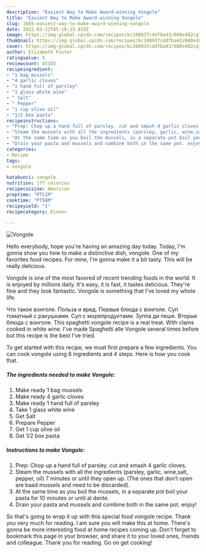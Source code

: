 ```yaml
---
description: "Easiest Way to Make Award-winning Vongole"
title: "Easiest Way to Make Award-winning Vongole"
slug: 1605-easiest-way-to-make-award-winning-vongole
date: 2022-03-22T05:19:33.819Z
image: https://img-global.cpcdn.com/recipes/bc100937cddfba43/680x482cq70/vongole-recipe-main-photo.jpg
thumbnail: https://img-global.cpcdn.com/recipes/bc100937cddfba43/680x482cq70/vongole-recipe-main-photo.jpg
cover: https://img-global.cpcdn.com/recipes/bc100937cddfba43/680x482cq70/vongole-recipe-main-photo.jpg
author: Elizabeth Foster
ratingvalue: 5
reviewcount: 45103
recipeingredient:
- "1 bag mussels"
- "4 garlic cloves"
- "1 hand full of parsley"
- "1 glass white wine"
- " Salt"
- " Pepper"
- "1 cup olive oil"
- "1/2 box pasta"
recipeinstructions:
- "Prep: Chop up a hand full of parsley. cut and smash 4 garlic cloves."
- "Steam the mussels with all the ingredients (parsley, garlic, wine,salt, pepper, oil) 7 minutes or until they open up. (The ones that don’t open are baad mussels and need to be discarded)."
- "At the same time as you boil the mussels, in a separate pot boil your pasta for 10 minutes or until al dente."
- "Drain your pasta and mussels and combine both in the same pot. enjoy!"
categories:
- Recipe
tags:
- vongole

katakunci: vongole 
nutrition: 177 calories
recipecuisine: American
preptime: "PT11M"
cooktime: "PT56M"
recipeyield: "1"
recipecategory: Dinner

---
```



![Vongole](https://img-global.cpcdn.com/recipes/bc100937cddfba43/680x482cq70/vongole-recipe-main-photo.jpg)

Hello everybody, hope you're having an amazing day today. Today, I'm gonna show you how to make a distinctive dish, vongole. One of my favorites food recipes. For mine, I'm gonna make it a bit tasty. This will be really delicious.

Vongole is one of the most favored of recent trending foods in the world. It is enjoyed by millions daily. It's easy, it is fast, it tastes delicious. They're fine and they look fantastic. Vongole is something that I've loved my whole life.

Что такое вонголе. Польза и вред. Первые блюда с вонголе. Суп томатный с ракушками. Суп с морепродуктами. Зуппа ди пеше. Вторые блюда с вонголе. This spaghetti vongole recipe is a real treat. With clams cooked in white wine. I&#39;ve made Spaghetti alle Vongole several times before but this recipe is the best I&#39;ve tried.


To get started with this recipe, we must first prepare a few ingredients. You can cook vongole using 8 ingredients and 4 steps. Here is how you cook that.

<!--inarticleads1-->

##### The ingredients needed to make Vongole:

1. Make ready 1 bag mussels
1. Make ready 4 garlic cloves
1. Make ready 1 hand full of parsley
1. Take 1 glass white wine
1. Get  Salt
1. Prepare  Pepper
1. Get 1 cup olive oil
1. Get 1/2 box pasta




<!--inarticleads2-->

##### Instructions to make Vongole:

1. Prep: Chop up a hand full of parsley. cut and smash 4 garlic cloves.
1. Steam the mussels with all the ingredients (parsley, garlic, wine,salt, pepper, oil) 7 minutes or until they open up. (The ones that don’t open are baad mussels and need to be discarded).
1. At the same time as you boil the mussels, in a separate pot boil your pasta for 10 minutes or until al dente.
1. Drain your pasta and mussels and combine both in the same pot. enjoy!




So that's going to wrap it up with this special food vongole recipe. Thank you very much for reading. I am sure you will make this at home. There's gonna be more interesting food at home recipes coming up. Don't forget to bookmark this page in your browser, and share it to your loved ones, friends and colleague. Thank you for reading. Go on get cooking!
